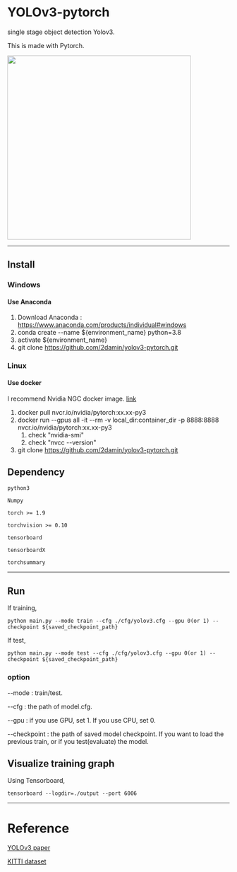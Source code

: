 # YOLOv3-pytorch

single stage object detection Yolov3.

This is made with Pytorch.


<img src=https://production-media.paperswithcode.com/methods/Screen_Shot_2020-06-24_at_12.52.19_PM_awcwYBa.png width=416>

----------------------------

## Install

### Windows

#### Use Anaconda

1. Download Anaconda : https://www.anaconda.com/products/individual#windows
2. conda create --name ${environment_name} python=3.8
3. activate ${environment_name}
4. git clone https://github.com/2damin/yolov3-pytorch.git


### Linux

#### Use docker

I recommend Nvidia NGC docker image. [link](https://catalog.ngc.nvidia.com/orgs/nvidia/containers/pytorch)

1. docker pull nvcr.io/nvidia/pytorch:xx.xx-py3
2. docker run --gpus all -it --rm -v local_dir:container_dir -p 8888:8888 nvcr.io/nvidia/pytorch:xx.xx-py3
   1. check "nvidia-smi"
   2. check "nvcc --version"
3. git clone https://github.com/2damin/yolov3-pytorch.git


## Dependency

```
python3

Numpy

torch >= 1.9

torchvision >= 0.10

tensorboard

tensorboardX

torchsummary
```

-------------------

## Run

If training,

```{r, engine='bash', count_lines}
python main.py --mode train --cfg ./cfg/yolov3.cfg --gpu 0(or 1) --checkpoint ${saved_checkpoint_path}
```

If test,

```{r, engine='bash', count_lines}
python main.py --mode test --cfg ./cfg/yolov3.cfg --gpu 0(or 1) --checkpoint ${saved_checkpoint_path}
```

### option

--mode : train/test.

--cfg : the path of model.cfg.

--gpu : if you use GPU, set 1. If you use CPU, set 0.

--checkpoint : the path of saved model checkpoint. If you want to load the previous train, or if you test(evaluate) the model.



## Visualize training graph

Using Tensorboard,

```{r, engine='bash', count_lines}
tensorboard --logdir=./output --port 6006
```

-------------------------

# Reference

[YOLOv3 paper](https://arxiv.org/abs/1804.02767)

[KITTI dataset](http://www.cvlibs.net/datasets/kitti/eval_object.php?obj_benchmark=2d)